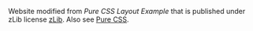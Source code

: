 Website modified from *Pure CSS Layout Example* that is published under zLib license [zLib](http://www.zlib.net/zlib_license.html). Also see [Pure CSS][pure].

[pure]: http://purecss.io/
